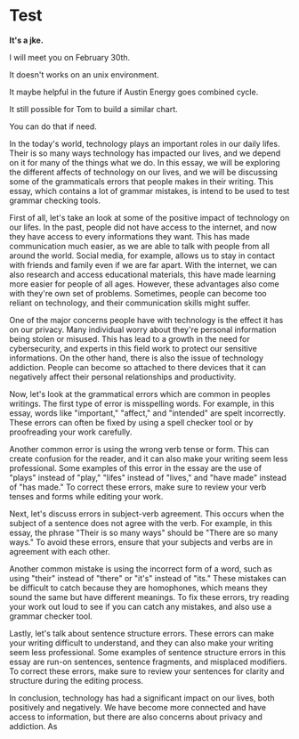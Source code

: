 # Test

<b>It's a jke.</b>

<!-- vale off -->

<a id="policy"></a> <ParameterDescription
    name="policy"
    type="
Object (rollout_policy)"
    reference="#rollout-policy"
    value="{'components': [], 'drivers': {}, 'evaluation_interval': '1s', 'load_shaper': {'flow_regulator_parameters': {'flow_selector': {'flow_matcher': {'control_point': '__REQUIRED_FIELD__'}, 'service_selector': {'service': '__REQUIRED_FIELD__'}}, 'label_key': ''}, 'steps': [{'duration': '__REQUIRED_FIELD__', 'target_accept_percentage': '__REQUIRED_FIELD__'}]}, 'resources': {'flow_control': {'classifiers': []}}}"
    description='Parameters for the Feature Rollout policy.' />

<!-- vale on -->

I will meet you on February 30th.

It doesn't works on an unix environment.

It maybe helpful in the future if Austin Energy goes combined cycle.

It still possible for Tom to build a similar chart.

You can do that if need.

In the today's world, technology plays an important roles in our daily lifes. Their is so many ways technology has impacted our lives, and we depend on it for many of the things what we do. In this essay, we will be exploring the different affects of technology on our lives, and we will be discussing some of the grammaticals errors that people makes in their writing. This essay, which contains a lot of grammar mistakes, is intend to be used to test grammar checking tools.

First of all, let's take an look at some of the positive impact of technology on our lifes. In the past, people did not have access to the internet, and now they have access to every informations they want. This has made communication much easier, as we are able to talk with people from all around the world. Social media, for example, allows us to stay in contact with friends and family even if we are far apart. With the internet, we can also research and access educational materials, this have made learning more easier for people of all ages. However, these advantages also come with they're own set of problems. Sometimes, people can become too reliant on technology, and their communication skills might suffer.

One of the major concerns people have with technology is the effect it has on our privacy. Many individual worry about they're personal information being stolen or misused. This has lead to a growth in the need for cybersecurity, and experts in this field work to protect our sensitive informations. On the other hand, there is also the issue of technology addiction. People can become so attached to there devices that it can negatively affect their personal relationships and productivity.

Now, let's look at the grammatical errors which are common in peoples writings. The first type of error is misspelling words. For example, in this essay, words like "important," "affect," and "intended" are spelt incorrectly. These errors can often be fixed by using a spell checker tool or by proofreading your work carefully.

Another common error is using the wrong verb tense or form. This can create confusion for the reader, and it can also make your writing seem less professional. Some examples of this error in the essay are the use of "plays" instead of "play," "lifes" instead of "lives," and "have made" instead of "has made." To correct these errors, make sure to review your verb tenses and forms while editing your work.

Next, let's discuss errors in subject-verb agreement. This occurs when the subject of a sentence does not agree with the verb. For example, in this essay, the phrase "Their is so many ways" should be "There are so many ways." To avoid these errors, ensure that your subjects and verbs are in agreement with each other.

Another common mistake is using the incorrect form of a word, such as using "their" instead of "there" or "it's" instead of "its." These mistakes can be difficult to catch because they are homophones, which means they sound the same but have different meanings. To fix these errors, try reading your work out loud to see if you can catch any mistakes, and also use a grammar checker tool.

Lastly, let's talk about sentence structure errors. These errors can make your writing difficult to understand, and they can also make your writing seem less professional. Some examples of sentence structure errors in this essay are run-on sentences, sentence fragments, and misplaced modifiers. To correct these errors, make sure to review your sentences for clarity and structure during the editing process.

In conclusion, technology has had a significant impact on our lives, both positively and negatively. We have become more connected and have access to information, but there are also concerns about privacy and addiction. As
